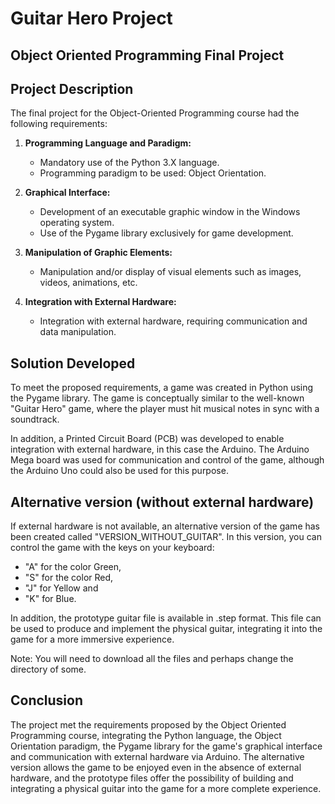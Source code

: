 # Guitar Hero Project

## Object Oriented Programming Final Project

## Project Description
The final project for the Object-Oriented Programming course had the following requirements:

1. **Programming Language and Paradigm:**
   - Mandatory use of the Python 3.X language.
   - Programming paradigm to be used: Object Orientation.

2. **Graphical Interface:**
   - Development of an executable graphic window in the Windows operating system.
   - Use of the Pygame library exclusively for game development.

3. **Manipulation of Graphic Elements:**
   - Manipulation and/or display of visual elements such as images, videos, animations, etc.

4. **Integration with External Hardware:**
   - Integration with external hardware, requiring communication and data manipulation.

## Solution Developed
To meet the proposed requirements, a game was created in Python using the Pygame library. The game is conceptually similar to the well-known "Guitar Hero" game, where the player must hit musical notes in sync with a soundtrack.

In addition, a Printed Circuit Board (PCB) was developed to enable integration with external hardware, in this case the Arduino. The Arduino Mega board was used for communication and control of the game, although the Arduino Uno could also be used for this purpose.

## Alternative version (without external hardware)
If external hardware is not available, an alternative version of the game has been created called "VERSION_WITHOUT_GUITAR". In this version, you can control the game with the keys on your keyboard:
- "A" for the color Green,
- "S" for the color Red,
- "J" for Yellow and
- "K" for Blue.

In addition, the prototype guitar file is available in .step format. This file can be used to produce and implement the physical guitar, integrating it into the game for a more immersive experience.

Note: You will need to download all the files and perhaps change the directory of some.

## Conclusion
The project met the requirements proposed by the Object Oriented Programming course, integrating the Python language, the Object Orientation paradigm, the Pygame library for the game's graphical interface and communication with external hardware via Arduino. The alternative version allows the game to be enjoyed even in the absence of external hardware, and the prototype files offer the possibility of building and integrating a physical guitar into the game for a more complete experience.